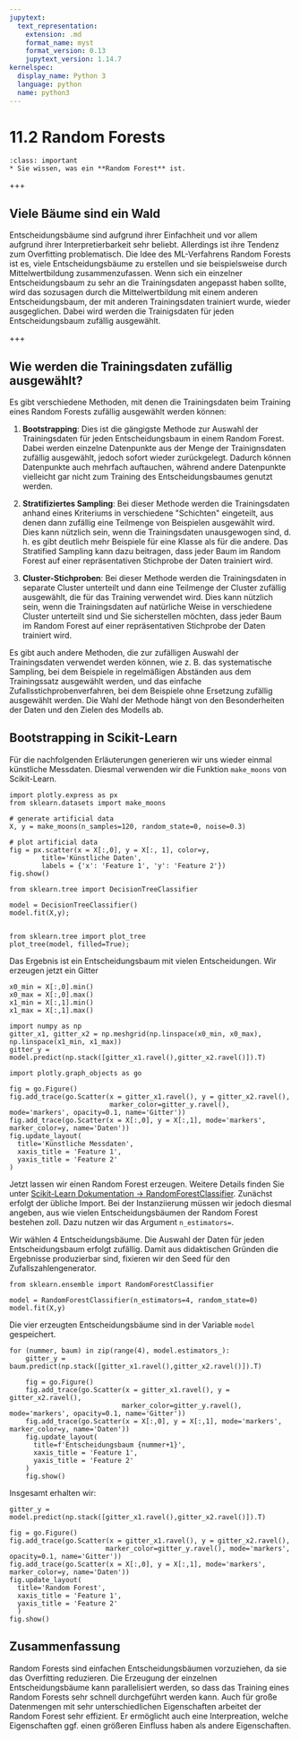 ```yaml
---
jupytext:
  text_representation:
    extension: .md
    format_name: myst
    format_version: 0.13
    jupytext_version: 1.14.7
kernelspec:
  display_name: Python 3
  language: python
  name: python3
---
```


# 11.2 Random Forests

```{admonition} Lernziele
:class: important
* Sie wissen, was ein **Random Forest** ist.
```

+++

## Viele Bäume sind ein Wald

Entscheidungsbäume sind aufgrund ihrer Einfachheit und vor allem aufgrund ihrer
Interpretierbarkeit sehr beliebt. Allerdings ist ihre Tendenz zum Overfitting
problematisch. Die Idee des ML-Verfahrens Random Forests ist es, viele
Entscheidungsbäume zu erstellen und sie beispielsweise durch Mittelwertbildung
zusammenzufassen. Wenn sich ein einzelner Entscheidungsbaum zu sehr an die
Trainingsdaten angepasst haben sollte, wird das sozusagen durch die
Mittelwertbildung mit einem anderen Entscheidungsbaum, der mit anderen
Trainingsdaten trainiert wurde, wieder ausgeglichen. Dabei wird werden die
Trainigsdaten für jeden Entscheidungsbaum zufällig ausgewählt.


+++

## Wie werden die Trainingsdaten zufällig ausgewählt?

Es gibt verschiedene Methoden, mit denen die Trainingsdaten beim Training eines
Random Forests zufällig ausgewählt werden können:

1. **Bootstrapping**: Dies ist die gängigste Methode zur Auswahl der
Trainingsdaten für jeden Entscheidungsbaum in einem Random Forest. Dabei werden
einzelne Datenpunkte aus der Menge der Trainignsdaten zufällig ausgewählt,
jedoch sofort wieder zurückgelegt. Dadurch können Datenpunkte auch mehrfach
auftauchen, während andere Datenpunkte vielleicht gar nicht zum Training des
Entscheidungsbaumes genutzt werden.

2. **Stratifiziertes Sampling**: Bei dieser Methode werden die Trainingsdaten
anhand eines Kriteriums in verschiedene "Schichten" eingeteilt, aus denen dann
zufällig eine Teilmenge von Beispielen ausgewählt wird. Dies kann nützlich sein,
wenn die Trainingsdaten unausgewogen sind, d. h. es gibt deutlich mehr Beispiele
für eine Klasse als für die andere. Das Stratified Sampling kann dazu beitragen,
dass jeder Baum im Random Forest auf einer repräsentativen Stichprobe der Daten
trainiert wird.

3. **Cluster-Stichproben**: Bei dieser Methode werden die Trainingsdaten in
separate Cluster unterteilt und dann eine Teilmenge der Cluster zufällig
ausgewählt, die für das Training verwendet wird. Dies kann nützlich sein, wenn
die Trainingsdaten auf natürliche Weise in verschiedene Cluster unterteilt sind
und Sie sicherstellen möchten, dass jeder Baum im Random Forest auf einer
repräsentativen Stichprobe der Daten trainiert wird.

Es gibt auch andere Methoden, die zur zufälligen Auswahl der Trainingsdaten
verwendet werden können, wie z. B. das systematische Sampling, bei dem Beispiele
in regelmäßigen Abständen aus dem Trainingssatz ausgewählt werden, und das
einfache Zufallsstichprobenverfahren, bei dem Beispiele ohne Ersetzung zufällig
ausgewählt werden. Die Wahl der Methode hängt von den Besonderheiten der Daten
und den Zielen des Modells ab.


## Bootstrapping in Scikit-Learn

Für die nachfolgenden Erläuterungen generieren wir uns wieder einmal künstliche
Messdaten. Diesmal verwenden wir die Funktion `make_moons` von Scikit-Learn.

```{code-cell} ipython3
import plotly.express as px
from sklearn.datasets import make_moons

# generate artificial data
X, y = make_moons(n_samples=120, random_state=0, noise=0.3)

# plot artificial data
fig = px.scatter(x = X[:,0], y = X[:, 1], color=y,
        title='Künstliche Daten',
        labels = {'x': 'Feature 1', 'y': 'Feature 2'})
fig.show()
```

```{code-cell} ipython3
from sklearn.tree import DecisionTreeClassifier

model = DecisionTreeClassifier()
model.fit(X,y);


from sklearn.tree import plot_tree 
plot_tree(model, filled=True);
```

Das Ergebnis ist ein Entscheidungsbaum mit vielen Entscheidungen. Wir erzeugen jetzt ein Gitter

```{code-cell} ipython3
x0_min = X[:,0].min()
x0_max = X[:,0].max()
x1_min = X[:,1].min()
x1_max = X[:,1].max()

import numpy as np
gitter_x1, gitter_x2 = np.meshgrid(np.linspace(x0_min, x0_max), np.linspace(x1_min, x1_max))
gitter_y = model.predict(np.stack([gitter_x1.ravel(),gitter_x2.ravel()]).T)

import plotly.graph_objects as go

fig = go.Figure()
fig.add_trace(go.Scatter(x = gitter_x1.ravel(), y = gitter_x2.ravel(), 
                         marker_color=gitter_y.ravel(), mode='markers', opacity=0.1, name='Gitter'))
fig.add_trace(go.Scatter(x = X[:,0], y = X[:,1], mode='markers', marker_color=y, name='Daten'))
fig.update_layout(
  title='Künstliche Messdaten',
  xaxis_title = 'Feature 1',
  yaxis_title = 'Feature 2'
)
```

Jetzt lassen wir einen Random Forest erzeugen. Weitere Details finden Sie unter
[Scikit-Learn Dokumentation →
RandomForestClassifier](https://scikit-learn.org/stable/modules/generated/sklearn.ensemble.RandomForestClassifier.html).
Zunächst erfolgt der übliche Import. Bei der Instanziierung müssen wir jedoch
diesmal angeben, aus wie vielen Entscheidungsbäumen der Random Forest bestehen
zoll. Dazu nutzen wir das Argument `n_estimators=`. 

Wir wählen 4 Entscheidungsbäume. Die Auswahl der Daten für jeden
Entscheidungsbaum erfolgt zufällig. Damit aus didaktischen Gründen die
Ergebnisse produzierbar sind, fixieren wir den Seed für den
Zufallszahlengenerator.

```{code-cell} ipython3
from sklearn.ensemble import RandomForestClassifier

model = RandomForestClassifier(n_estimators=4, random_state=0)
model.fit(X,y)
```

Die vier erzeugten Entscheidungsbäume sind in der Variable `model` gespeichert.

```{code-cell} ipython3
for (nummer, baum) in zip(range(4), model.estimators_):
    gitter_y = baum.predict(np.stack([gitter_x1.ravel(),gitter_x2.ravel()]).T)

    fig = go.Figure()
    fig.add_trace(go.Scatter(x = gitter_x1.ravel(), y = gitter_x2.ravel(), 
                            marker_color=gitter_y.ravel(), mode='markers', opacity=0.1, name='Gitter'))
    fig.add_trace(go.Scatter(x = X[:,0], y = X[:,1], mode='markers', marker_color=y, name='Daten'))
    fig.update_layout(
      title=f'Entscheidungsbaum {nummer+1}',
      xaxis_title = 'Feature 1',
      yaxis_title = 'Feature 2'
    )
    fig.show()
```

Insgesamt erhalten wir:

```{code-cell} ipython3
gitter_y = model.predict(np.stack([gitter_x1.ravel(),gitter_x2.ravel()]).T)

fig = go.Figure()
fig.add_trace(go.Scatter(x = gitter_x1.ravel(), y = gitter_x2.ravel(), 
                        marker_color=gitter_y.ravel(), mode='markers', opacity=0.1, name='Gitter'))
fig.add_trace(go.Scatter(x = X[:,0], y = X[:,1], mode='markers', marker_color=y, name='Daten'))
fig.update_layout(
  title='Random Forest',
  xaxis_title = 'Feature 1',
  yaxis_title = 'Feature 2'
  )
fig.show()
```

## Zusammenfassung

Random Forests sind einfachen Entscheidungsbäumen vorzuziehen, da sie das
Overfitting reduzieren. Die Erzeugung der einzelnen Entscheidungsbäume kann
parallelisiert werden, so dass das Training eines Random Forests sehr schnell
durchgeführt werden kann. Auch für große Datenmengen mit sehr unterschiedlichen
Eigenschaften arbeitet der Random Forest sehr effizient. Er ermöglicht auch eine
Interpreation, welche Eigenschaften ggf. einen größeren Einfluss haben als
andere Eigenschaften.
